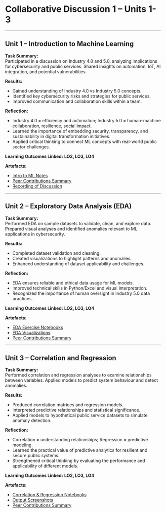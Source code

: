 # Collaborative Discussion 1 – Units 1-3

---

## Unit 1 – Introduction to Machine Learning

**Task Summary:**  
Participated in a discussion on Industry 4.0 and 5.0, analyzing implications for cybersecurity and public services. Shared insights on automation, IoT, AI integration, and potential vulnerabilities.

**Results:**  
- Gained understanding of Industry 4.0 vs Industry 5.0 concepts.  
- Identified key cybersecurity risks and strategies for public services.  
- Improved communication and collaboration skills within a team.

**Reflection:**  
- Industry 4.0 = efficiency and automation; Industry 5.0 = human–machine collaboration, resilience, social impact.  
- Learned the importance of embedding security, transparency, and sustainability in digital transformation initiatives.  
- Applied critical thinking to connect ML concepts with real-world public sector challenges.

**Learning Outcomes Linked:** **LO2, LO3, LO4**

**Artefacts:**  
- [Intro to ML Notes](../../artefacts/intro_to_ml_notes.md)  
- [Peer Contributions Summary](../../artefacts/peer_notes.md)  
- [Recording of Discussion](../../artefacts/Recording_AND_seminars.docx)

---

## Unit 2 – Exploratory Data Analysis (EDA)

**Task Summary:**  
Performed EDA on sample datasets to validate, clean, and explore data. Prepared visual analyses and identified anomalies relevant to ML applications in cybersecurity.

**Results:**  
- Completed dataset validation and cleaning.  
- Created visualizations to highlight patterns and anomalies.  
- Enhanced understanding of dataset applicability and challenges.

**Reflection:**  
- EDA ensures reliable and ethical data usage for ML models.  
- Improved technical skills in Python/Excel and visual interpretation.  
- Recognized the importance of human oversight in Industry 5.0 data practices.

**Learning Outcomes Linked:** **LO2, LO3, LO4**

**Artefacts:**  
- [EDA Exercise Notebooks](../../artefacts/eda_notebooks.ipynb)  
- [EDA Visualizations](../../artefacts/eda_screenshots.png)  
- [Peer Contributions Summary](../../artefacts/peer_notes.md)

---

## Unit 3 – Correlation and Regression

**Task Summary:**  
Performed correlation and regression analyses to examine relationships between variables. Applied models to predict system behaviour and detect anomalies.

**Results:**  
- Produced correlation matrices and regression models.  
- Interpreted predictive relationships and statistical significance.  
- Applied models to hypothetical public service datasets to simulate anomaly detection.

**Reflection:**  
- Correlation = understanding relationships; Regression = predictive modeling.  
- Learned the practical value of predictive analytics for resilient and secure public systems.  
- Strengthened critical thinking by evaluating the performance and applicability of different models.

**Learning Outcomes Linked:** **LO2, LO3, LO4**

**Artefacts:**  
- [Correlation & Regression Notebooks](../../artefacts/correlation_regression_notebooks.ipynb)  
- [Output Screenshots](../../artefacts/correlation_regression_screenshots.png)  
- [Peer Contributions Summary](../../artefacts/peer_notes.md)
